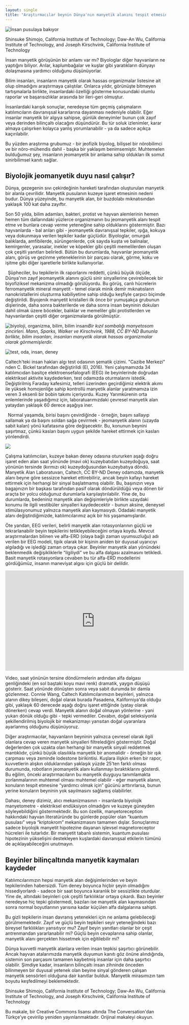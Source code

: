 ```yaml
---
layout: single
title: "Araştırmacılar beynin Dünya'nın manyetik alanını tespit etmesini sağlayan insan manyetik duyusuna dair yeni kanıtlar buldular"
---
```

![İnsan pusulaya bakıyor](https://images.unsplash.com/photo-1510914828947-36f754990aa5?ixlib=rb-1.2.1&ixid=eyJhcHBfaWQiOjEyMDd9&auto=format&fit=crop&w=1489&q=80)

Shinsuke Shimojo, California Institute of Technology; Daw-An Wu, California Institute of Technology, and Joseph Kirschvink, California Institute of Technology

İnsan manyetik görüşünün bir anlamı var mı? Biyologlar diğer hayvanların ne yaptığını biliyor. Arılar, kaplumbağalar ve kuşlar gibi yaratıkların dünyayı dolaşmasına yardımcı olduğunu düşünüyorlar.

Bilim insanları, insanların manyetik olarak hassas organizmalar listesine ait olup olmadığını araştırmaya çalıştılar. Onlarca yıldır, görünüşte bitmeyen tartışmalarla birlikte, insanlardaki özelliği gösterme konusundaki olumlu raporlar ve başarısızlıklar arasında bir ileri-geri olmuştur.

<script async src="//pagead2.googlesyndication.com/pagead/js/adsbygoogle.js"></script>
<ins class="adsbygoogle"
     style="display:block; text-align:center;"
     data-ad-layout="in-article"
     data-ad-format="fluid"
     data-ad-client="ca-pub-7868661326160958"
     data-ad-slot="3072558811"></ins>
<script>
     (adsbygoogle = window.adsbygoogle || []).push({});
</script>

İnsanlardaki karışık sonuçlar, neredeyse tüm geçmiş çalışmaların katılımcıların davranışsal kararlarına dayanması nedeniyle olabilir. Eğer insanlar manyetik bir algıya sahipse, günlük deneyimler bunun çok zayıf veya derinden bilinçaltı olacağını düşündürür. Bu tür soluk izlenimler, karar almaya çalışırken kolayca yanlış yorumlanabilir - ya da sadece açıkça kaçırılabilir.

Bu yüzden araştırma grubumuz - bir jeofizik biyolog, bilişsel bir nörobilimci ve bir nöro-mühendis dahil - başka bir yaklaşım benimsemiştir. Muhtemelen bulduğumuz şey, insanların jeomanyetik bir anlama sahip oldukları ilk somut sinirbilimsel kanıtı sağlar.

Biyolojik jeomanyetik duyu nasıl çalışır?
-
Dünya, gezegenin sıvı çekirdeğinin hareketi tarafından oluşturulan manyetik bir alanla çevrilidir. Manyetik pusulanın kuzeye işaret etmesinin nedeni budur. Dünya yüzeyinde, bu manyetik alan, bir buzdolabı mıknatısından yaklaşık 100 kat daha zayıftır.

<script async src="//pagead2.googlesyndication.com/pagead/js/adsbygoogle.js"></script>
<ins class="adsbygoogle"
     style="display:block; text-align:center;"
     data-ad-layout="in-article"
     data-ad-format="fluid"
     data-ad-client="ca-pub-7868661326160958"
     data-ad-slot="3072558811"></ins>
<script>
     (adsbygoogle = window.adsbygoogle || []).push({});
</script>

Son 50 yılda, bilim adamları, bakteri, protist ve hayvan alemlerinin hemen hemen tüm dallarındaki yüzlerce organizmanın bu jeomanyetik alanı tespit etme ve bunlara cevap verme yeteneğine sahip olduklarını göstermiştir. Bazı hayvanlarda - bal arıları gibi - jeomanyetik davranışsal tepkiler, ışığa, kokuya veya dokunmaya verilen tepkiler kadar güçlüdür. Biyologlar, omurgalı balıklarda, amfibilerde, sürüngenlerde, çok sayıda kuşta ve balinalar, kemirgenler, yarasalar, inekler ve köpekler gibi çeşitli memelilerden oluşan çok çeşitli yanıtları belirledi. Bütün bu durumlarda, hayvanlar jeomanyetik alanı, görüş ve gezinme yeteneklerinin bir parçası olarak, görme, koku ve işitme gibi diğer işaretlerle birlikte kullanıyorlar.

<script async src="//pagead2.googlesyndication.com/pagead/js/adsbygoogle.js"></script>
<ins class="adsbygoogle"
     style="display:block; text-align:center;"
     data-ad-layout="in-article"
     data-ad-format="fluid"
     data-ad-client="ca-pub-7868661326160958"
     data-ad-slot="3072558811"></ins>
<script>
     (adsbygoogle = window.adsbygoogle || []).push({});
</script>
 
Şüpheciler, bu tepkilerin ilk raporlarını reddetti, çünkü büyük ölçüde, Dünya'nın zayıf jeomanyetik alanını güçlü sinir sinyallerine çevirebilecek bir biyofiziksel mekanizma olmadığı görülüyordu. Bu görüş, canlı hücrelerin ferromanyetik mineral manyetit - temel olarak minik demir mıknatısların nanokristallerini oluşturma kabiliyetine sahip olduğu keşfiyle çarpıcı biçimde değiştirildi. Biyojenik manyetit kristalleri ilk önce bir yumuşakça grubunun dişlerinde, daha sonra bakterilerde ve daha sonra insan beyninin dokuları dahil olmak üzere böcekler, balıklar ve memeliler gibi protistlerden ve hayvanlardan çeşitli diğer organizmalarda görülmüştür.

![biyoloji, organizma, bilim, bilim insanı](https://images.theconversation.com/files/264240/original/file-20190317-28475-1vhbs80.jpg?ixlib=rb-1.1.0&q=45&auto=format&w=754&h=336&fit=crop&dpr=1)*Bir kızıl sombalığı manyetosom zincirleri.
Mann, Sparks, Walker ve Kirschvink, 1988, CC BY-ND
Bununla birlikte, bilim insanları, insanları manyetik olarak hassas organizmalar olarak görmemişlerdir.*

![test, oda, insan, deney](https://images.theconversation.com/files/264038/original/file-20190314-28479-1665yfc.jpg?ixlib=rb-1.1.0&q=45&auto=format&w=754&h=749&fit=crop&dpr=1)

Caltech'teki insan hakları algı test odasının şematik çizimi.
"Cazibe Merkezi" nden C. Bickel tarafından değiştirildi (El, 2016).
Yeni çalışmamızda 34 katılımcıdan basitçe elektroensefalografi (EEG) ile beyinlerinde doğrudan elektriksel aktivite kaydederken, test odamızda oturmalarını istedik. Değiştirilmiş Faraday kafesimiz, telleri üzerinden geçirdiğimiz elektrik akımı ile yüksek homojenliğe sahip kontrollü manyetik alanlar yaratmamıza izin veren 3 eksenli bir bobin takımı içeriyordu. Kuzey Yarımkürenin orta enlemlerinde yaşadığımız için, laboratuarımızdaki çevresel manyetik alan yataydan yaklaşık 60 derece aşağıya iner.

<script async src="//pagead2.googlesyndication.com/pagead/js/adsbygoogle.js"></script>
<ins class="adsbygoogle"
     style="display:block; text-align:center;"
     data-ad-layout="in-article"
     data-ad-format="fluid"
     data-ad-client="ca-pub-7868661326160958"
     data-ad-slot="3072558811"></ins>
<script>
     (adsbygoogle = window.adsbygoogle || []).push({});
</script>
 
Normal yaşamda, birisi başını çevirdiğinde - örneğin, başını sallayıp sallamak ya da başını soldan sağa çevirmek - jeomanyetik alanın (uzayda sabit kalan) yönü kafatasına göre değişecektir. Bu, konunun beynini şaşırtmaz, çünkü kasları başını uygun şekilde hareket ettirmek için kasları yönlendirdi.

![](https://images.theconversation.com/files/264239/original/file-20190317-28492-1jg4d65.png?ixlib=rb-1.1.0&q=45&auto=format&w=754&h=645&fit=crop&dpr=1)

Çalışma katılımcıları, kuzeye bakan deney odasına otururken aşağı doğru işaret eden alan saat yönünde (mavi ok) kuzeybatıdan kuzeydoğuya, saat yönünün tersinde (kırmızı ok) kuzeydoğusundan kuzeybatıya döndü.
Manyetik Alan Laboratuvarı, Caltech, CC BY-ND
Deney odamızda, manyetik alanı beyne göre sessizce hareket ettirebiliriz, ancak beyin kafayı hareket ettirmek için herhangi bir sinyal başlatmamış olabilir. Bu, başınızın veya bagajınızın bir başkası tarafından pasif olarak döndürüldüğü veya dönen bir araçta bir yolcu olduğunuz durumlarla karşılaştırılabilir. Yine de, bu durumlarda, bedeniniz manyetik alan değişimleriyle birlikte uzaydaki konumu ile ilgili vestibüler sinyalleri kaydedecektir - bunun aksine, deneysel stimülasyonumuz yalnızca manyetik alan kaymasıydı. Odadaki manyetik alanı değiştirdiğimizde, katılımcılarımız açık bir his yaşamamışlardır.
 
<script async src="//pagead2.googlesyndication.com/pagead/js/adsbygoogle.js"></script>
<ins class="adsbygoogle"
     style="display:block; text-align:center;"
     data-ad-layout="in-article"
     data-ad-format="fluid"
     data-ad-client="ca-pub-7868661326160958"
     data-ad-slot="3072558811"></ins>
<script>
     (adsbygoogle = window.adsbygoogle || []).push({});
</script>

Öte yandan, EEG verileri, belirli manyetik alan rotasyonlarının güçlü ve tekrarlanabilir beyin tepkilerini tetikleyebileceğini ortaya koydu. Mevcut araştırmalardan bilinen ve alfa-ERD (olaya bağlı zaman uyumsuzluğu) adı verilen bir EEG modeli, tipik olarak bir kişinin aniden bir duyusal uyarıcıyı algıladığı ve işlediği zaman ortaya çıkar. Beyinler manyetik alan yönündeki beklenmedik değişikliklerle “ilgiliydi” ve bu alfa dalgası azalmasını tetikledi. Basit manyetik rotasyonlara cevaben bu tür alfa-ERD modellerini gördüğümüz, insanın maneviyat algısı için güçlü bir delildir.

<iframe width="560" height="315" src="https://www.youtube.com/embed/6Y4S2eG9BJA" frameborder="0" allow="accelerometer; autoplay; encrypted-media; gyroscope; picture-in-picture" allowfullscreen></iframe>

Video, saat yönünün tersine döndürmelerin ardından alfa dalgası genliğindeki (en sol baştaki koyu mavi renk) dramatik, yaygın düşüşü gösterir. Saat yönünde dönüşten sonra veya sabit durumda bir damla gözlenmez. Connie Wang, Caltech
Katılımcılarımızın beyinleri, yalnızca alanın dikey bileşeni, doğal olarak burada Pasadena, Kaliforniya'da olduğu gibi, yaklaşık 60 derecede aşağı doğru işaret ettiğinde (yatay olarak dönerken) cevap verdi. Manyetik alanın doğal olmayan yönlerine - yani yukarı dönük olduğu gibi - tepki vermediler. Cevabın, doğal seleksiyonla şekillendirilmiş biyolojik bir mekanizmayı yansıtan doğal uyaranlara ayarlanmış olduğunu düşünüyoruz.

Diğer araştırmacılar, hayvanların beyninin yalnızca çevresel olarak ilgili olanlara cevap veren manyetik sinyalleri filtrelediğini göstermiştir. Doğal değerlerden çok uzakta olan herhangi bir manyetik sinyali reddetmek mantıklıdır, çünkü büyük olasılıkla manyetik bir anomalidir - örneğin bir ışık çarpması veya zeminde lodestone birikintisi. Kuşlara ilişkin erken bir rapor, kuvvetlerin alışkın olduklarından yaklaşık yüzde 25'ten farklı olması durumunda, robotların jeomanyetik alanı kullanmayı bıraktıklarını gösterdi. Bu eğilim, önceki araştırmacıların bu manyetik duyguyu tanımlamakta zorlanmalarının muhtemel olması muhtemel olabilir - eğer manyetik alanın, konuların tespit etmesine “yardımcı olmak için” gücünü arttırırlarsa, bunun yerine konuların beyninin yok sayılmasını sağlamış olabilirler.

<script async src="//pagead2.googlesyndication.com/pagead/js/adsbygoogle.js"></script>
<ins class="adsbygoogle"
     style="display:block; text-align:center;"
     data-ad-layout="in-article"
     data-ad-format="fluid"
     data-ad-client="ca-pub-7868661326160958"
     data-ad-slot="3072558811"></ins>
<script>
     (adsbygoogle = window.adsbygoogle || []).push({});
</script>

Dahası, deney dizimiz, alıcı mekanizmasının - insanlarda biyolojik manyetometre - elektriksel endüksiyon olmadığını ve kuzeye güneyden söyleyebildiğini göstermektedir. Bu son özellik, manyetoreception hakkındaki hayvan literatüründe bu günlerde popüler olan “kuantum pusulası” veya “kriptokrom” mekanizmasını tamamen dışlar. Sonuçlarımız sadece biyolojik manyetit hipotezine dayanan işlevsel magnetoreceptor hücreleri ile tutarlıdır. Bir manyetit tabanlı sistemin, kuantum pusulası hipotezinin yükselişini destekleyen kuşlardaki davranışsal etkilerin tümünü de açıklayabileceğini unutmayın.

Beyinler bilinçaltında manyetik kaymaları kaydeder
-
Katılımcılarımızın hepsi manyetik alan değişimlerinden ve beyin tepkilerinden habersizdi. Tüm deney boyunca hiçbir şeyin olmadığını hissediyorlardı - sadece bir saat boyunca karanlık bir sessizlikte oturdular. Yine de, altındaki beyinleri çok çeşitli farklılıklar ortaya çıkardı. Bazı beyinler neredeyse hiç tepki göstermedi, bazıları ise manyetik alan kaymasından sonra normal boyutlarının yarısına kadar küçülen alfa dalgalarına sahipti.

Bu gizli tepkilerin insan davranış yetenekleri için ne anlama gelebileceği görülmemektedir. Zayıf ve güçlü beyin tepkileri seyir yeteneğindeki bazı bireysel farklılıkları yansıtıyor mu? Zayıf beyin yanıtları olanlar bir çeşit antrenmandan yararlanabilir mi? Güçlü beyin cevaplarına sahip olanlar, manyetik alanı gerçekten hissetmek için eğitilebilir mi?

<script async src="//pagead2.googlesyndication.com/pagead/js/adsbygoogle.js"></script>
<ins class="adsbygoogle"
     style="display:block; text-align:center;"
     data-ad-layout="in-article"
     data-ad-format="fluid"
     data-ad-client="ca-pub-7868661326160958"
     data-ad-slot="3072558811"></ins>
<script>
     (adsbygoogle = window.adsbygoogle || []).push({});
</script>

Dünya kuvvetli manyetik alanlara verilen insan tepkisi şaşırtıcı görünebilir. Ancak hayvan atalarımızda manyetik duyumun kanıtı göz önüne alındığında, sistemin son parçasını tamamen kaybetmiş insanlar için daha şaşırtıcı olabilir. Şimdiye kadar, insanların bilinçaltı insan zihninde önceden bilinmeyen bir duyusal yetenek olan beyine sinyal gönderen çalışan manyetik sensörleri olduğuna dair kanıtlar bulduk. Manyetik mirasımızın tam boyutu keşfedilmeyi beklemektedir.

<script async src="//pagead2.googlesyndication.com/pagead/js/adsbygoogle.js"></script>
<ins class="adsbygoogle"
     style="display:block; text-align:center;"
     data-ad-layout="in-article"
     data-ad-format="fluid"
     data-ad-client="ca-pub-7868661326160958"
     data-ad-slot="3072558811"></ins>
<script>
     (adsbygoogle = window.adsbygoogle || []).push({});
</script>

Shinsuke Shimojo, California Institute of Technology; Daw-An Wu, California Institute of Technology, and Joseph Kirschvink, California Institute of Technology

Bu makale, bir Creative Commons lisansı altında The Conversation'dan Türkçe'ye çevirilip yeniden yayınlanmaktadır. Orijinal makaleyi okuyun.
